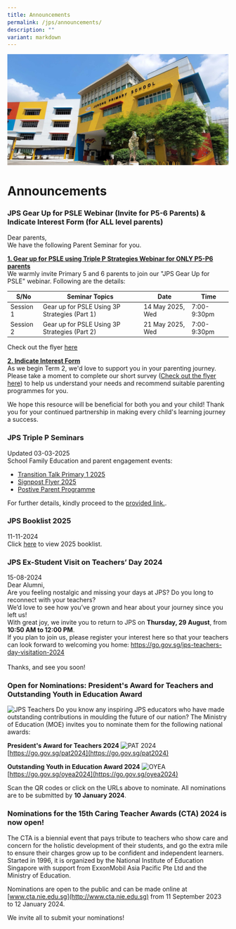```yaml
---
title: Announcements
permalink: /jps/announcements/
description: ""
variant: markdown
---
```

![](/images/JPS_School_Front_Banner.jpg)

Announcements
=============

### JPS Gear Up for PSLE Webinar (Invite for P5-6 Parents) &amp; Indicate Interest Form (for ALL level parents)

Dear parents, <br> 
We have the following Parent Seminar for you. 

<b><u> 1.  Gear up for PSLE using Triple P Strategies Webinar for ONLY P5-P6 parents</u></b><br>
We warmly invite Primary 5 and 6 parents to join our "JPS Gear Up for PSLE" webinar. Following are the details: 

| S/No | Seminar Topics | Date | Time |
| -------- | -------- | -------- |  -------- |
| Session 1 | Gear up for PSLE Using 3P Strategies (Part 1) | 14 May 2025, Wed | 7:00-9:30pm |
| Session 2 | Gear up for PSLE Using 3P Strategies (Part 2) | 21 May 2025, Wed | 7:00-9:30pm |

Check out the flyer <a href="/files/Gear_Up_for_PSLE_Webinar_2025_Flyer.pdf" rel="noopener noreferrer nofollow" target="_blank">here</a>

<b><u> 2. Indicate Interest Form</u></b><br>
As we begin Term 2, we'd love to support you in your parenting journey. Please take a moment to complete our short survey (<a href="/files/Indicate_Interest_Form_2025__2_.pdff" rel="noopener noreferrer nofollow" target="_blank">Check out the flyer here</a>) to help us understand your needs and recommend suitable parenting programmes for you.

We hope this resource will be beneficial for both you and your child! Thank you for your continued partnership in making every child's learning journey a success.


### JPS Triple P Seminars

Updated 03-03-2025<br>
School Family Education and parent engagement events:
* <a href="/files/Transition_Talk__Primary_1_2025.pdf">Transition Talk Primary 1 2025 </a> <br>
* <a href="/files/Signposts_Flyer_2025__1_.pdf">Signpost Flyer 2025</a><br>
* <a href="/files/Triple_P_2025.pdf">Postive Parent Programme</a><br>

For further details, kindly proceed to the [provided link.](/partners/Family-Matters-at-JPS/).


### JPS Booklist 2025

11-11-2024 <br>
Click [here](/jps-booklist-2025/) to view 2025 booklist.

### JPS Ex-Student Visit on Teachers’ Day 2024

15-08-2024<br>
Dear Alumni,<br>
Are you feeling nostalgic and missing your days at JPS? Do you long to reconnect with your teachers?<br>
We’d love to see how you’ve grown and hear about your journey since you left us!<br>
With great joy, we invite you to return to JPS on **Thursday, 29 August**, from **10:50 AM to 12:00 PM**.<br>
If you plan to join us, please register your interest here so that your teachers can look forward to welcoming you home: <a href="https://go.gov.sg/jps-teachers-day-visitation-2024" rel="noopener noreferrer nofollow" target="_blank">https://go.gov.sg/jps-teachers-day-visitation-2024</a>  <br><br>
Thanks, and see you soon!


### Open for Nominations: **President's Award for Teachers and Outstanding Youth in Education Award**

![JPS Teachers](/images/jps_teachers.jpg)
Do you know any inspiring JPS educators who have made outstanding contributions in moulding the future of our nation? The Ministry of Education (MOE) invites you to nominate them for the following national awards:

**President's Award for Teachers 2024**
![PAT 2024](/images/pat2024.png)<br>
[https://go.gov.sg/pat2024](https://go.gov.sg/pat2024)

**Outstanding Youth in Education Award 2024**
![OYEA](/images/oyea2024a.png)<br>
[https://go.gov.sg/oyea2024](https://go.gov.sg/oyea2024)

Scan the QR codes or click on the URLs above to nominate. All nominations are to be submitted by **10 January 2024**.

### Nominations for the **15th Caring Teacher Awards (CTA) 2024** is now open!
        
The CTA is a biennial event that pays tribute to teachers who show care and concern for the holistic development of their students, and go the extra mile to ensure their charges grow up to be confident and independent learners. Started in 1996, it is organized by the National Institute of Education Singapore with support from ExxonMobil Asia Pacific Pte Ltd and the Ministry of Education.

Nominations are open to the public and can be made online at [www.cta.nie.edu.sg](http://www.cta.nie.edu.sg) from 11 September 2023 to 12 January 2024.

We invite all to submit your nominations!